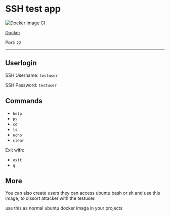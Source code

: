 # SSH test app

[![Docker Image CI](https://github.com/Sharkbyteprojects/ssh_test_app/actions/workflows/docker-image.yml/badge.svg)](https://github.com/Sharkbyteprojects/ssh_test_app/actions/workflows/docker-image.yml)

[Docker](https://hub.docker.com/repository/docker/sharkbyteprojectsadmin/ssh_test_app)

Port: `22`

---

## Userlogin

SSH Username: `testuser`

SSH Password: `testuser`

## Commands

- `help`
- `ps`
- `cd`
- `ls`
- `echo`
- `clear`


Exit with:
- `exit`
- `q`

## More

You can also create users they can access ubuntu bash or sh and use this image, to dissort attacker with the testuser.

use this as normal ubuntu docker imaga in your projects
